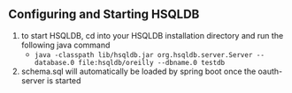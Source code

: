 ## Configuring and Starting HSQLDB

1. to start HSQLDB, cd into your HSQLDB installation directory and run the following java command
    * ```java -classpath lib/hsqldb.jar org.hsqldb.server.Server --database.0 file:hsqldb/oreilly --dbname.0 testdb```
2. schema.sql will automatically be loaded by spring boot once the oauth-server is started